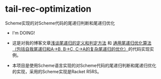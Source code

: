 tail-rec-optimization
=====================

Scheme实现的对Scheme代码的尾递归判断和尾递归优化

* I'm DOING!

* 这是对我的博客文章[浅谈尾递归的定义和判定方法](http://www.zoowii.com/2013/12/blog-post.html) 和 [通用尾递归优化算法（包括自我尾递归和A->B, B->C, C->A的复杂尾递归的优化）](http://www.zoowii.com/2014/02/a-b-b-c-c-a.html)的代码实现实例。
* 本项目是使用Scheme语言实现的对Scheme代码的尾递归判断和尾递归优化的实现，采用的Scheme实现是Racket R5RS。
